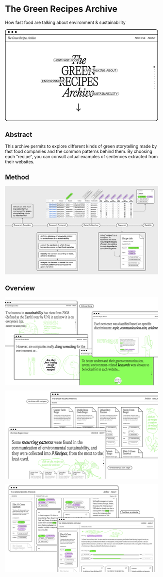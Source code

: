 # The Green Recipes Archive
How fast food are talking about environment & sustainability

<p align="center">
  <img src="assets/readme/intro.png"/>
</p>

## Abstract
This archive permits to explore different kinds of green storytelling made by fast food companies and the common patterns behind them. By choosing each “recipe”, you can consult actual examples of sentences extracted from their websites. 

## Method
<p align="center">
  <img src="assets/readme/guida.png" />
</p>

## Overview
<p align="center">
  <img src="assets/readme/all1.png" />
</p>
<p align="center">
  <img src="assets/readme/all2.png" />
</p>
<p align="center">
  <img src="assets/readme/all3.png" />
</p>

